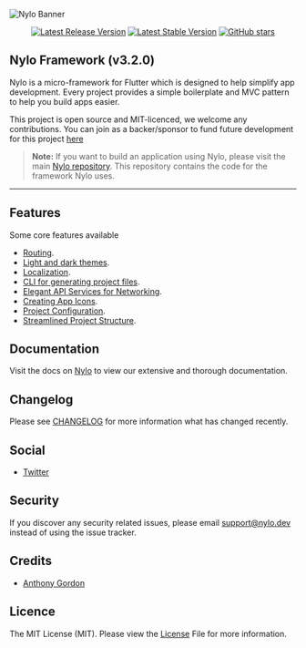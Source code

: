 ![Nylo Banner](https://nylo.dev/images/nylo_logo_header.png)

<p align="center">
  <a href="https://github.com/nylo-core/framework/releases/latest"><img src="https://img.shields.io/github/v/release/nylo-core/framework?style=plastic" alt="Latest Release Version"></a>
  <a href="https://github.com/nylo-core/framework/releases/latest"><img src="https://img.shields.io/github/license/nylo-core/framework?style=plastic" alt="Latest Stable Version"></a>
  <a href="https://github.com/nylo-core/framework"><img alt="GitHub stars" src="https://img.shields.io/github/stars/nylo-core/framework?style=plastic"></a>
</p>

## Nylo Framework (v3.2.0)

Nylo is a micro-framework for Flutter which is designed to help simplify app development. Every project provides a simple boilerplate and MVC pattern to help you build apps easier.

This project is open source and MIT-licenced, we welcome any contributions. You can join as a backer/sponsor to fund future development for this project [here](https://nylo.dev/contributions)

> **Note:** If you want to build an application using Nylo, please visit the main [Nylo repository](https://github.com/nylo-core/nylo). This repository contains the code for the framework Nylo uses.

---

## Features
Some core features available
* [Routing](https://nylo.dev/docs/3.x/router).
* [Light and dark themes](https://nylo.dev/docs/3.x/themes).
* [Localization](https://nylo.dev/docs/3.x/localization).
* [CLI for generating project files](https://nylo.dev/docs/3.x/metro).
* [Elegant API Services for Networking](https://nylo.dev/docs/3.x/networking).
* [Creating App Icons](https://nylo.dev/docs/3.x/app-icons).
* [Project Configuration](https://nylo.dev/docs/3.x/configuration).
* [Streamlined Project Structure](https://nylo.dev/docs/3.x/directory-structure).

## Documentation

Visit the docs on [Nylo](https://nylo.dev/docs) to view our extensive and thorough documentation. 

## Changelog
Please see [CHANGELOG](https://github.com/nylo-core/framework/blob/3.x/CHANGELOG.md) for more information what has changed recently.

## Social
* [Twitter](https://twitter.com/nylo_dev)

## Security
If you discover any security related issues, please email support@nylo.dev instead of using the issue tracker.

## Credits
* [Anthony Gordon](https://github.com/agordn52)

## Licence

The MIT License (MIT). Please view the [License](https://github.com/nylo-core/nylo/blob/3.x/LICENSE) File for more information.
